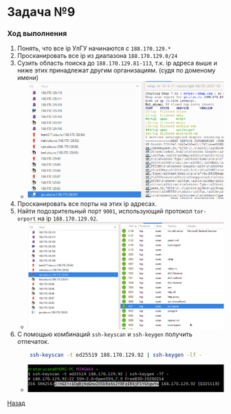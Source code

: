 # Задача №9

### Ход выполнения

1. Понять, что все ip УлГУ начинаются с `188.170.129.*`
2. Просканировать все ip из диапазона `188.170.129.0/24`
3. Сузить область поиска до `188.170.129.81-113`, т.к. ip адреса выше и ниже этих принадлежат другим организациям. (судя по доменому имени)
    - ![Просканированный диапазон ip](media/T9/1.png)
4. Просканировать все порты на этих ip адресах.
5. Найти подозрительный порт `9001`, использующий протокол `tor-orport` на ip `188.170.129.92`.
    - ![Открытые порты на 188.170.129.92](media/T9/2.png)
6. С помощью комбинаций `ssh-keyscan` и `ssh-keygen` получить отпечаток.
    ```bash
        ssh-keyscan -t ed25519 188.170.129.92 | ssh-keygen -lf -
    ```
    - ![Отпечаток ssh-sha подозрительного сервера](media/T9/3.png)

[Назад](README.md)